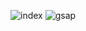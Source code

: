 ![index](https://github.com/user-attachments/assets/16e7b40c-adaf-4f22-bd02-6f7aa6de3988)
![gsap](https://github.com/user-attachments/assets/0c7acfed-d3b6-459c-8ab7-a04a2e7150b3)

